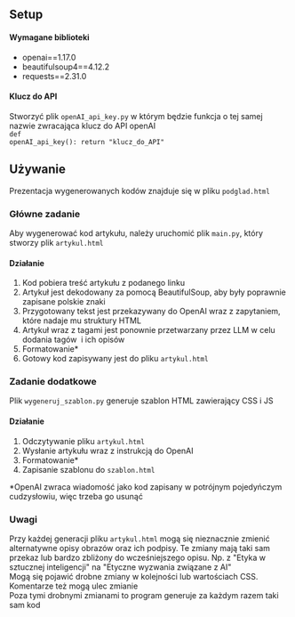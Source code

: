 ## Setup
#### Wymagane biblioteki
- openai==1.17.0
- beautifulsoup4==4.12.2
- requests==2.31.0

#### Klucz do API
Stworzyć plik `openAI_api_key.py` w którym będzie funkcja o tej samej nazwie zwracająca klucz do API openAI
<br>
<code>def openAI_api_key(): return "klucz_do_API"</code>

## Używanie
Prezentacja wygenerowanych kodów znajduje się w pliku `podglad.html`
### Główne zadanie
Aby wygenerować kod artykułu, należy uruchomić plik `main.py`, który stworzy plik `artykul.html`

#### Działanie
1. Kod pobiera treść artykułu z podanego linku
2. Artykuł jest dekodowany za pomocą BeautifulSoup, aby były poprawnie zapisane polskie znaki
3. Przygotowany tekst jest przekazywany do OpenAI wraz z zapytaniem, które nadaje mu struktury HTML
4. Artykuł wraz z tagami jest ponownie przetwarzany przez LLM w celu dodania tagów <img> i ich opisów
5. Formatowanie*
6. Gotowy kod zapisywany jest do pliku `artykul.html`

### Zadanie dodatkowe
Plik `wygeneruj_szablon.py` generuje szablon HTML zawierający CSS i JS

#### Działanie
1. Odczytywanie pliku `artykul.html`
2. Wysłanie artykułu wraz z instrukcją do OpenAI
3. Formatowanie*
4. Zapisanie szablonu do `szablon.html`


*OpenAI zwraca wiadomość jako kod zapisany w potrójnym pojedyńczym cudzysłowiu, więc trzeba go usunąć

### Uwagi
Przy każdej generacji pliku `artykul.html` mogą się nieznacznie zmienić alternatywne opisy obrazów oraz ich podpisy. Te zmiany mają taki sam przekaz lub bardzo zbliżony do wcześniejszego opisu.
Np. z "Etyka w sztucznej inteligencji" na "Etyczne wyzwania związane z AI"
<br>
Mogą się pojawić drobne zmiany w kolejności lub wartościach CSS. Komentarze też mogą ulec zmianie
<br>
Poza tymi drobnymi zmianami to program generuje za każdym razem taki sam kod
